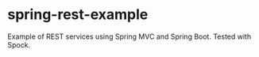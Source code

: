 spring-rest-example
===================

Example of REST services using Spring MVC and Spring Boot. Tested with Spock.
